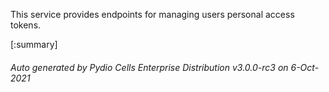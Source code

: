 






This service provides endpoints for managing users personal access tokens.

[:summary]

###### Auto generated by Pydio Cells Enterprise Distribution v3.0.0-rc3 on 6-Oct-2021
